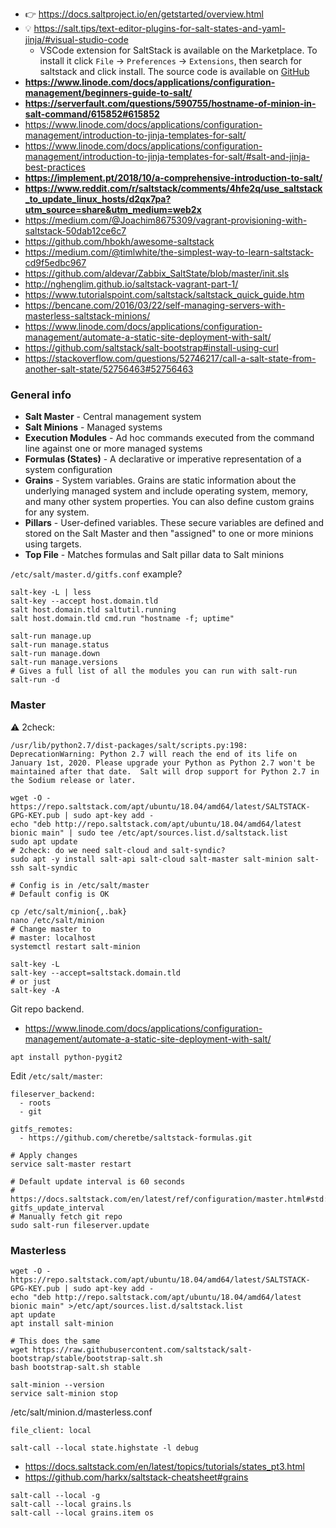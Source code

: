 * :point_right: https://docs.saltproject.io/en/getstarted/overview.html
* :bulb: https://salt.tips/text-editor-plugins-for-salt-states-and-yaml-jinja/#visual-studio-code
    * VSCode extension for SaltStack is available on the Marketplace. To install it click `File` -> `Preferences` -> `Extensions`, then search for saltstack and click install. The source code is available on [GitHub](https://github.com/korekontrol/vscode-saltstack)
* **https://www.linode.com/docs/applications/configuration-management/beginners-guide-to-salt/**
* **https://serverfault.com/questions/590755/hostname-of-minion-in-salt-command/615852#615852**
* https://www.linode.com/docs/applications/configuration-management/introduction-to-jinja-templates-for-salt/
* https://www.linode.com/docs/applications/configuration-management/introduction-to-jinja-templates-for-salt/#salt-and-jinja-best-practices
* **https://implement.pt/2018/10/a-comprehensive-introduction-to-salt/**
* **https://www.reddit.com/r/saltstack/comments/4hfe2q/use_saltstack_to_update_linux_hosts/d2qx7pa?utm_source=share&utm_medium=web2x**
* https://medium.com/@Joachim8675309/vagrant-provisioning-with-saltstack-50dab12ce6c7
* https://github.com/hbokh/awesome-saltstack
* https://medium.com/@timlwhite/the-simplest-way-to-learn-saltstack-cd9f5edbc967
* https://github.com/aldevar/Zabbix_SaltState/blob/master/init.sls
* http://nghenglim.github.io/saltstack-vagrant-part-1/
* https://www.tutorialspoint.com/saltstack/saltstack_quick_guide.htm
* https://bencane.com/2016/03/22/self-managing-servers-with-masterless-saltstack-minions/
* https://www.linode.com/docs/applications/configuration-management/automate-a-static-site-deployment-with-salt/
* https://github.com/saltstack/salt-bootstrap#install-using-curl
* https://stackoverflow.com/questions/52746217/call-a-salt-state-from-another-salt-state/52756463#52756463

### General info

* **Salt Master** - Central management system
* **Salt Minions** - Managed systems
* **Execution Modules** - Ad hoc commands executed from the command line against one or more managed systems
* **Formulas (States)** - A declarative or imperative representation of a system configuration
* **Grains** - System variables. Grains are static information about the underlying managed system and include operating system, memory, and many other system properties. You can also define custom grains for any system.
* **Pillars** - User-defined variables. These secure variables are defined and stored on the Salt Master and then "assigned" to one or more minions using targets.
* **Top File** - Matches formulas and Salt pillar data to Salt minions


`/etc/salt/master.d/gitfs.conf` example?

```shell
salt-key -L | less
salt-key --accept host.domain.tld
salt host.domain.tld saltutil.running
salt host.domain.tld cmd.run "hostname -f; uptime"

salt-run manage.up
salt-run manage.status
salt-run manage.down
salt-run manage.versions
# Gives a full list of all the modules you can run with salt-run
salt-run -d
```

### Master

:warning: 2check:
```
/usr/lib/python2.7/dist-packages/salt/scripts.py:198: DeprecationWarning: Python 2.7 will reach the end of its life on January 1st, 2020. Please upgrade your Python as Python 2.7 won't be maintained after that date.  Salt will drop support for Python 2.7 in the Sodium release or later.
```

```shell
wget -O - https://repo.saltstack.com/apt/ubuntu/18.04/amd64/latest/SALTSTACK-GPG-KEY.pub | sudo apt-key add -
echo "deb http://repo.saltstack.com/apt/ubuntu/18.04/amd64/latest bionic main" | sudo tee /etc/apt/sources.list.d/saltstack.list
sudo apt update
# 2check: do we need salt-cloud and salt-syndic?
sudo apt -y install salt-api salt-cloud salt-master salt-minion salt-ssh salt-syndic

# Config is in /etc/salt/master
# Default config is OK

cp /etc/salt/minion{,.bak}
nano /etc/salt/minion
# Change master to
# master: localhost
systemctl restart salt-minion

salt-key -L
salt-key --accept=saltstack.domain.tld
# or just
salt-key -A
```

Git repo backend.
* https://www.linode.com/docs/applications/configuration-management/automate-a-static-site-deployment-with-salt/
```shell
apt install python-pygit2

```

Edit `/etc/salt/master`:
```
fileserver_backend:
  - roots
  - git

gitfs_remotes:
  - https://github.com/cheretbe/saltstack-formulas.git
```
```shell
# Apply changes
service salt-master restart

# Default update interval is 60 seconds
# https://docs.saltstack.com/en/latest/ref/configuration/master.html#std:conf_master-gitfs_update_interval
# Manually fetch git repo
sudo salt-run fileserver.update

```

### Masterless

```shell
wget -O - https://repo.saltstack.com/apt/ubuntu/18.04/amd64/latest/SALTSTACK-GPG-KEY.pub | sudo apt-key add -
echo "deb http://repo.saltstack.com/apt/ubuntu/18.04/amd64/latest bionic main" >/etc/apt/sources.list.d/saltstack.list
apt update
apt install salt-minion

# This does the same
wget https://raw.githubusercontent.com/saltstack/salt-bootstrap/stable/bootstrap-salt.sh
bash bootstrap-salt.sh stable

salt-minion --version
service salt-minion stop
```
/etc/salt/minion.d/masterless.conf
```
file_client: local
```

```shell
salt-call --local state.highstate -l debug
```


* https://docs.saltstack.com/en/latest/topics/tutorials/states_pt3.html
* https://github.com/harkx/saltstack-cheatsheet#grains
```
salt-call --local -g
salt-call --local grains.ls
salt-call --local grains.item os
```
